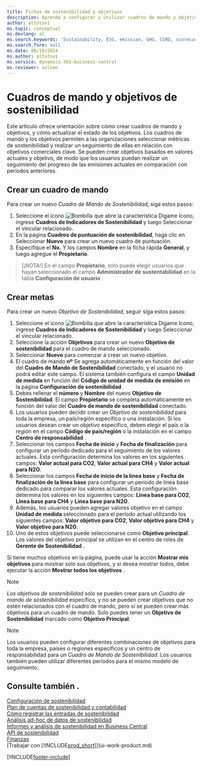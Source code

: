 ```yaml
---
title: Fichas de sostenibilidad y objetivos
description: Aprenda a configurar y utilizar cuadros de mando y objetivos de sostenibilidad.
author: altotovi
ms.topic: conceptual
ms.devlang: al
ms.search.keywords: 'Sustainability, ESG, emission, GHG, CSRD, scorecard, goal, forecast, budget'
ms.search.form: null
ms.date: 08/19/2024
ms.author: altotovi
ms.service: dynamics-365-business-central
ms.reviewer: solsen
---
```


# <a name="sustainability-scorecards-and-goals-overview"></a>Cuadros de mando y objetivos de sostenibilidad

Este artículo ofrece orientación sobre cómo crear cuadros de mando y objetivos, y cómo actualizar el estado de los objetivos. Los cuadros de mando y los objetivos permiten a las organizaciones seleccionar métricas de sostenibilidad y realizar un seguimiento de ellas en relación con objetivos comerciales clave. Se pueden crear objetivos basados en valores actuales y objetivo, de modo que los usuarios puedan realizar un seguimiento del progreso de las emisiones actuales en comparación con períodos anteriores.  

## <a name="create-a-scorecard"></a>Crear un cuadro de mando

Para crear un nuevo  *Cuadro de Mando de Sostenibilidad*, siga estos pasos:

1. Seleccione el icono ![Bombilla que abre la característica Dígame](media/ui-search/search_small.png "Dígame qué desea hacer") Icono, ingrese **Cuadros de Indicadores de Sostenibilidad** y luego Seleccionar el vincular relacionado. 
2. En la página  **Cuadros de puntuación de sostenibilidad**, haga clic en Seleccionar **Nuevo** para crear un nuevo cuadro de puntuación.  
3. Especifique el **No.** Y los campos  **Nombre**  en la ficha rápida  **General**, y luego agregue el  **Propietario**. 

> [¡NOTA!] En el campo **Propietario**, solo puede elegir usuarios que hayan seleccionado el campo **Administrador de sustentabilidad**  en la tabla **Configuración de usuario** . 

## <a name="create-goals"></a>Crear metas

Para crear un nuevo  *Objetivo de Sostenibilidad*, seguir siga estos pasos:

1. Seleccione el icono ![Bombilla que abre la característica Dígame](media/ui-search/search_small.png "Dígame qué desea hacer") Icono, ingrese **Cuadros de Indicadores de Sostenibilidad** y luego Seleccionar el vincular relacionado.
2. Seleccione la acción  **Objetivos** para crear un nuevo  **Objetivo de sostenibilidad**  para el cuadro de mando seleccionado.  
3. Seleccionar **Nuevo** para comenzar a crear un nuevo objetivo.
4. El cuadro de mando **nº** Se agrega automáticamente en función del valor del  **Cuadro de Mando de Sostenibilidad** conectado, y el usuario no podrá editar este campo. El sistema también configura el campo  **Unidad de medida**  en función del  **Código de unidad de medida de emisión**  en la página  **Configuración de sostenibilidad** .  
5. Debes rellenar el **número** y **Nombre** del nuevo **Objetivo de Sostenibilidad**. El campo  **Propietario** se completa automáticamente en función del valor del  **Cuadro de mando de sostenibilidad** conectado.   
6. Los usuarios pueden decidir crear un  *Objetivo de sostenibilidad* para toda la empresa, un país/región específico o una instalación. Si los usuarios desean crear un objetivo específico, deben elegir el país o la región en el campo  **Código de país/región** o la instalación en el campo  **Centro de responsabilidad** .  
7. Seleccionar los campos **Fecha de inicio** y **Fecha de finalización**  para configurar un período dedicado para el seguimiento de los valores actuales. Esta configuración determina los valores en los siguientes campos: **Valor actual para CO2**, **Valor actual para CH4** y **Valor actual para N2O**. 
8. Seleccionar los campos **Fecha de inicio de la línea base** y **Fecha de finalización de la línea base** para configurar un período de línea base dedicado para comparar los valores actuales. Esta configuración determina los valores en los siguientes campos: **Línea base para CO2**, **Línea base para CH4** y **Línea base para N2O**.
9. Además, los usuarios pueden agregar valores objetivo en el campo  **Unidad de medida**  seleccionado para el período actual utilizando los siguientes campos:  **Valor objetivo para CO2**,  **Valor objetivo para CH4** y  **Valor objetivo para N2O**.   
10. Uno de estos objetivos puede seleccionarse como  **Objetivo principal**. Los valores del objetivo principal se utilizan en el centro de roles de  **Gerente de Sostenibilidad** .  

Si tiene muchos objetivos en la página, puede usar la acción  **Mostrar mis objetivos**  para mostrar solo sus objetivos, y si desea mostrar todos, debe ejecutar la acción  **Mostrar todos los objetivos** .  

> [!NOTE]
> *Los objetivos de sostenibilidad* solo se pueden crear para un *Cuadro de mando de sostenibilidad* específico, y no se pueden crear objetivos que no estén relacionados con el cuadro de mando, pero sí se pueden crear más objetivos para un cuadro de mando. Solo puedes tener un  **Objetivo de Sostenibilidad** marcado como  **Objetivo Principal**.

> [!NOTE]
> Los usuarios pueden configurar diferentes combinaciones de objetivos para toda la empresa, países o regiones específicos y un centro de responsabilidad para un *Cuadro de Mando de Sostenibilidad*. Los usuarios también pueden utilizar diferentes períodos para el mismo modelo de seguimiento. 

## <a name="see-also"></a>Consulte también .

[Configuración de sostenibilidad](finance-sustainability-setup.md)    
[Plan de cuentas de sostenibilidad y contabilidad](finance-sustainability-accounts-ledger.md)    
[Cómo registrar las entradas de sostenibilidad](finance-sustainability-journal.md)    
[Análisis ad-hoc de datos de sostenibilidad](ad-hoc-analysis-sustainability.md)    
[Informes y análisis de sostenibilidad en Business Central](sustainability-reports.md)   
[API de sostenibilidad](/dynamics365/business-central/dev-itpro/api-sustainability/sustainability-api?toc=/dynamics365/business-central/toc.json)    
[Finanzas](finance.md)    
[Trabajar con [!INCLUDE[prod_short](includes/prod_short.md)]](ui-work-product.md)    

[!INCLUDE[footer-include](includes/footer-banner.md)]
